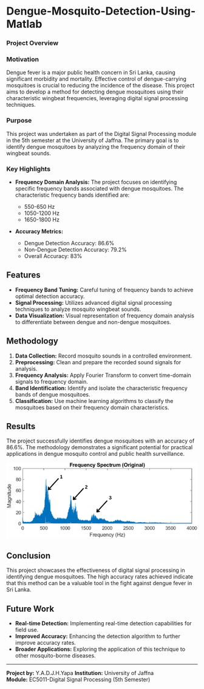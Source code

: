 # Dengue-Mosquito-Detection-Using-Matlab

### Project Overview

### Motivation
Dengue fever is a major public health concern in Sri Lanka, causing significant morbidity and mortality. Effective control of dengue-carrying mosquitoes is crucial to reducing the incidence of the disease. This project aims to develop a method for detecting dengue mosquitoes using their characteristic wingbeat frequencies, leveraging digital signal processing techniques.

### Purpose
This project was undertaken as part of the Digital Signal Processing module in the 5th semester at the University of Jaffna. The primary goal is to identify dengue mosquitoes by analyzing the frequency domain of their wingbeat sounds.

### Key Highlights
- **Frequency Domain Analysis:** The project focuses on identifying specific frequency bands associated with dengue mosquitoes. The characteristic frequency bands identified are:
  - 550-650 Hz
  - 1050-1200 Hz
  - 1650-1800 Hz

- **Accuracy Metrics:**
  - Dengue Detection Accuracy: 86.6%
  - Non-Dengue Detection Accuracy: 79.2%
  - Overall Accuracy: 83%

## Features
- **Frequency Band Tuning:** Careful tuning of frequency bands to achieve optimal detection accuracy.
- **Signal Processing:** Utilizes advanced digital signal processing techniques to analyze mosquito wingbeat sounds.
- **Data Visualization:** Visual representation of frequency domain analysis to differentiate between dengue and non-dengue mosquitoes.

## Methodology
1. **Data Collection:** Record mosquito sounds in a controlled environment.
2. **Preprocessing:** Clean and prepare the recorded sound signals for analysis.
3. **Frequency Analysis:** Apply Fourier Transform to convert time-domain signals to frequency domain.
4. **Band Identification:** Identify and isolate the characteristic frequency bands of dengue mosquitoes.
5. **Classification:** Use machine learning algorithms to classify the mosquitoes based on their frequency domain characteristics.

## Results
The project successfully identifies dengue mosquitoes with an accuracy of 86.6%. The methodology demonstrates a significant potential for practical applications in dengue mosquito control and public health surveillance.

![Frequency Domain Analysis](https://github.com/janith99hansidu/Dengue-Mosquito-Detection-Using-Matlab/blob/main/images/dengue_FD_M.png)

## Conclusion
This project showcases the effectiveness of digital signal processing in identifying dengue mosquitoes. The high accuracy rates achieved indicate that this method can be a valuable tool in the fight against dengue fever in Sri Lanka.

## Future Work
- **Real-time Detection:** Implementing real-time detection capabilities for field use.
- **Improved Accuracy:** Enhancing the detection algorithm to further improve accuracy rates.
- **Broader Applications:** Exploring the application of this technique to other mosquito-borne diseases.

---

**Project by:** Y.A.D.J.H.Yapa
**Institution:** University of Jaffna  
**Module:** EC5011-Digital Signal Processing (5th Semester)
